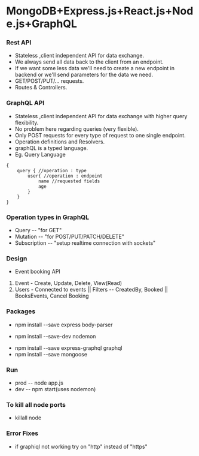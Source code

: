 # MongoDB+Express.js+React.js+Node.js+GraphQL

### Rest API
* Stateless ,client independent API for data exchange.
* We always send all data back to the client from an endpoint.
* If we want some less data we'll need to create a new endpoint in backend or we'll send parameters for the data we need.
* GET/POST/PUT/... requests.
* Routes & Controllers.

### GraphQL API
* Stateless ,client independent API for data exchange with higher query flexibility.
* No problem here regarding queries (very flexible).
* Only POST requests for every type of request to one single endpoint.
* Operation definitions and Resolvers.
* graphQL is a typed language.
* Eg. Query Language
```
{
    query { //operation : type
        user{ //operation : endpoint
            name //requested fields 
            age
        }
    }
}
```

### Operation types in GraphQL
* Query -- "for GET"
* Mutation -- "for POST/PUT/PATCH/DELETE"
* Subscription -- "setup realtime connection with sockets"

### Design 
* Event booking API
1. Event - Create, Update, Delete, View(Read)
2. Users - Connected to events
         || Filters -- CreatedBy, Booked
         || BooksEvents, Cancel Booking

### Packages
* npm install --save express body-parser
<!-- autostart -->
* npm install --save-dev nodemon 
<!-- graph for express -->
* npm install --save express-graphql graphql
* npm install --save mongoose 

### Run 
* prod -- node app.js
* dev -- npm start(uses nodemon)

### To kill all node ports
* killall node

### Error Fixes
* if graphiql not working try on "http" instead of "https"


    








